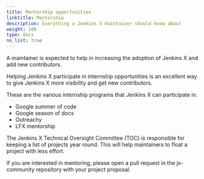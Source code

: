 ```yaml
---
title: Mentorship opportunities
linktitle: Mentorship
description: Everything a Jenkins X maintainer should know about
weight: 100
type: docs
no_list: true
---
```


A maintainer is expected to help in increasing the adoption of Jenkins X and add new contributors.

Helping Jenkins X participate in internship opportunities is an excellent way to give Jenkins X more visibility and get new contributors.

These are the various internship programs that Jenkins X can participate in.

- Google summer of code
- Google season of docs
- Outreachy
- LFX mentorship

The Jenkins X Technical Oversight Committee (TOC) is responsible for keeping a list of projects year round.
This will help maintainers to float a project with less effort.

If you are interested in mentoring, please open a pull request in the jx-community repository with your project proposal.
